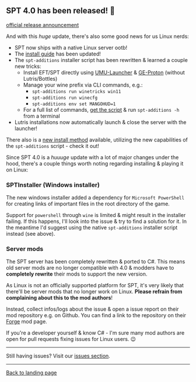 
## SPT 4.0 has been released! 🎉

[official release announcement](https://github.com/sp-tarkov/build/releases/tag/4.0.0)

And with this *huge* update, there's also some good news for us Linux nerds:

- SPT now ships with a native Linux server ootb!
- The [install guide](https://github.com/MadByteDE/SPT-Linux-Guide) has been updated!
- The `spt-additions` installer script has been rewritten & learned a couple new tricks:
    - Install EFT/SPT directly using [UMU-Launcher](https://github.com/Open-Wine-Components/umu-launcher) & [GE-Proton](https://github.com/GloriousEggroll/proton-ge-custom) (without Lutris/Bottles)
    - Manage your wine prefix via CLI commands, e.g.:
        - `spt-additions run winetricks win11`
        - `spt-additions run winecfg`
        - `spt-additions env set MANGOHUD=1`
    - For a full list of commands, [get the script](https://github.com/MadByteDE/SPT-Linux-Guide/scripts/spt-additions) & run `spt-additions -h` from a terminal
- Lutris installations now automatically launch & close the server with the launcher!

There also is a [new install method](https://github.com/MadByteDE/SPT-Linux-Guide/tree/SPTv4-Release?tab=readme-ov-file#overview) available, utilizing the new capabilities of the `spt-additions` script - check it out!

Since SPT 4.0 is a *huuuge* update with a lot of major changes under the hood, there's a couple things worth noting regarding installing & playing it on Linux:

### SPTInstaller (Windows installer)

The new windows installer added a dependency for `Microsoft PowerShell` for creating links of important files in the root directory of the game.

Support for `powershell` through `wine` is limited & might result in the installer failing. If this happens, I'll look into the issue & try to find a solution for it. In the meantime I'd suggest using the native `spt-additions` installer script instead (see above).


### Server mods

The SPT server has been completely rewritten & ported to C#. This means old server mods are no longer compatible with 4.0 & modders have to **completely rewrite** their mods to support the new version.

As Linux is not an officially supported platform for SPT, it's very likely that there'll be server mods that no longer work on Linux. **Please refrain from complaining about this to the mod authors**!

Instead, collect infos/logs about the issue & open a issue report on their mod repository e.g. on Github. You can find a link to the repository on their [Forge](https://forge.sp-tarkov.com/) mod page.

If you're a developer yourself & know C# - I'm sure many mod authors are open for pull requests fixing issues for Linux users. 😉


***
Still having issues? Visit our [issues section](../../docs/issues.md).

***

[Back to landing page](../README.md)
